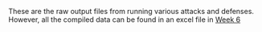 These are the raw output files from running various attacks and defenses. However, all the compiled data can be found in an excel file in [Week 6](/Week%206/README.md)
